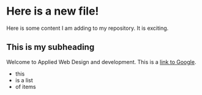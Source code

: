 # Here is a new file!

Here is some content I am adding to my repository. It is exciting.

## This is my subheading

Welcome to Applied Web Design and development. This is a [link to Google](http://www.google.com).

* this
* is a list
* of items


